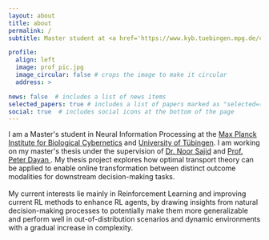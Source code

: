 ```yaml
---
layout: about
title: about
permalink: /
subtitle: Master student at <a href='https://www.kyb.tuebingen.mpg.de/computational-neuroscience'> Max Planck for Biological Cybernetics</a>

profile:
  align: left
  image: prof_pic.jpg
  image_circular: false # crops the image to make it circular
  address: >

news: false  # includes a list of news items
selected_papers: true # includes a list of papers marked as "selected={true}"
social: true  # includes social icons at the bottom of the page
---
```

I am a Master's student in Neural Information Processing at the  <a href='https://www.kyb.tuebingen.mpg.de/computational-neuroscience'>Max Planck Institute for Biological Cybernetics</a> and <a href='https://www.neuroschool-tuebingen.de'> University of Tübingen</a>. I am working on my master's thesis under the supervision of <a href = "https://www.noorsajid.com/page_1">Dr. Noor Sajid</a> and <a href= "https://www.mpg.de/12309370/biological-cybernetics-dayan">Prof. Peter Dayan </a>. My thesis project explores how optimal transport theory can be applied to enable online transformation between distinct outcome modalities for downstream decision-making tasks.
<br/>
<br/>
 My current interests lie mainly in Reinforcement Learning and improving current RL methods to enhance RL agents, by drawing insights from natural decision-making processes to potentially make them more generalizable and perform well in out-of-distribution scenarios and dynamic environments with a gradual increase in complexity. 
<br/>